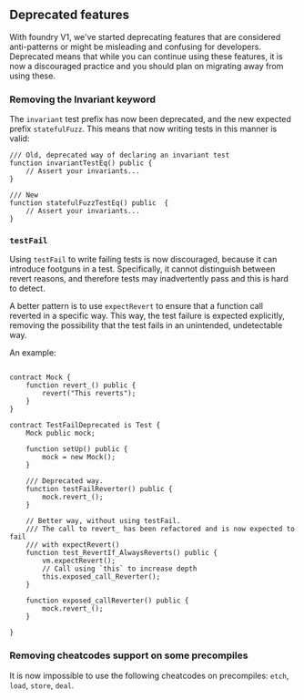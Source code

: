 ## Deprecated features

With foundry V1, we've started deprecating features that are considered anti-patterns or might be misleading and confusing for developers. Deprecated means that while you can continue using these features, it is now a discouraged practice and you should plan on migrating away from using these.

### Removing the Invariant keyword

The `invariant` test prefix has now been deprecated, and the new expected prefix `statefulFuzz`. This means that now writing tests in this manner is valid:

```solidity
/// Old, deprecated way of declaring an invariant test
function invariantTestEq() public {
    // Assert your invariants...
}

/// New
function statefulFuzzTestEq() public  {
    // Assert your invariants...
}
```

### `testFail`

Using `testFail` to write failing tests is now discouraged, because it can introduce footguns in a test. Specifically, it cannot distinguish between revert reasons, and therefore tests may inadvertently pass and this is hard to detect.

A better pattern is to use `expectRevert` to ensure that a function call reverted in a specific way. This way, the test failure is expected explicitly, removing the possibility that the test fails in an unintended, undetectable way.

An example:

```solidity

contract Mock {
    function revert_() public {
        revert("This reverts");
    }
}

contract TestFailDeprecated is Test {
    Mock public mock;

    function setUp() public {
        mock = new Mock();
    }

    /// Deprecated way.
    function testFailReverter() public {
        mock.revert_();
    }

    // Better way, without using testFail.
    /// The call to revert_ has been refactored and is now expected to fail
    /// with expectRevert()
    function test_RevertIf_AlwaysReverts() public {
        vm.expectRevert();
        // Call using `this` to increase depth
        this.exposed_call_Reverter();
    }

    function exposed_callReverter() public {
        mock.revert_();
    }

}
```

### Removing cheatcodes support on some precompiles

It is now impossible to use the following cheatcodes on precompiles: `etch`, `load`, `store`, `deal`.
